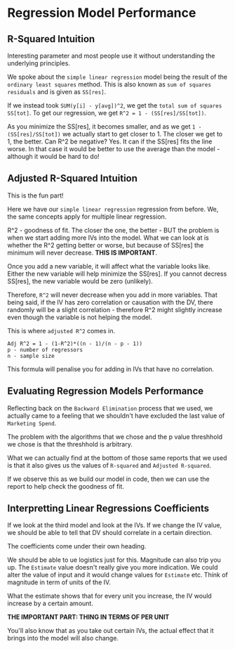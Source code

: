 # Regression Model Performance

## R-Squared Intuition

Interesting parameter and most people use it without understanding the underlying principles.

We spoke about the `simple linear regression` model being the result of the `ordinary least squares` method. This is also known as `sum of squares residuals` and is given as `SS[res]`.

If we instead took `SUM(y[i] - y[avg])^2`, we get the `total sum of squares SS[tot]`. To get our regression, we get `R^2 = 1 - (SS[res]/SS[tot])`.

As you minimize the SS[res], it becomes smaller, and as we get  `1 - (SS[res]/SS[tot])` we actually start to get closer to 1. The closer we get to 1, the better. Can R^2 be negative? Yes. It can if the SS[res] fits the line worse. In that case it would be better to use the average than the model - although it would be hard to do!

## Adjusted R-Squared Intuition

This is the fun part!

Here we have our `simple linear regression` regression from before. We, the same concepts apply for multiple linear regression.

R^2 - goodness of fit. The closer the one, the better - BUT the problem is when we start adding more IVs into the model. What we can look at is whether the R^2 getting better or worse, but because of SS[res] the minimum will never decrease. **THIS IS IMPORTANT**.

Once you add a new variable, it will affect what the variable looks like. Either the new variable will help minimize the SS[res]. If you cannot decress SS[res], the new variable would be zero (unlikely).

Therefore, `R^2` will never decrease when you add in more variables. That being said, if the IV has zero correlation or causation with the DV, there randomly will be a slight correlation - therefore R^2 might slightly increase even though the variable is not helping the model.

This is where `adjusted R^2` comes in.

```
Adj R^2 = 1 - (1-R^2)*((n - 1)/(n - p - 1))
p - number of regressors
n - sample size
```

This formula will penalise you for adding in IVs that have no correlation.

## Evaluating Regression Models Performance

Reflecting back on the `Backward Elimination` process that we used, we actually came to a feeling that we shouldn't have excluded the last value of `Marketing Spend`.

The problem with the algorithms that we chose and the p value threshhold we chose is that the threshhold is arbitrary.

What we can actually find at the bottom of those same reports that we used is that it also gives us the values of `R-squared` and `Adjusted R-squared`.

If we observe this as we build our model in code, then we can use the report to help check the goodness of fit.

## Interpretting Linear Regressions Coefficients

If we look at the third model and look at the IVs. If we change the IV value, we should be able to tell that DV should correlate in a certain direction.

The coefficients come under their own heading.

We should be able to ue logistics just for this. Magnitude can also trip you up. The `Estimate` value doesn't really give you more indication. We could alter the value of input and it would change values for `Estimate` etc. Think of magnitude in term of units of the IV.

What the estimate shows that for every unit you increase, the IV would increase by a certain amount.

**THE IMPORTANT PART: THING IN TERMS OF PER UNIT**

You'll also know that as you take out certain IVs, the actual effect that it brings into the model will also change.
